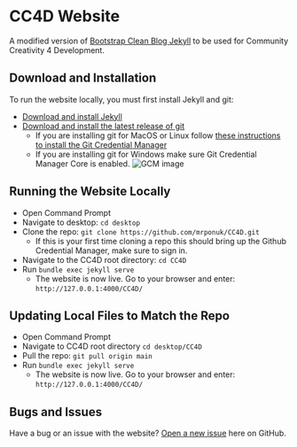# CC4D Website

A modified version of [Bootstrap Clean Blog Jekyll](https://github.com/StartBootstrap/startbootstrap-clean-blog-jekyll) to be used for Community Creativity 4 Development.

## Download and Installation

To run the website locally, you must first install Jekyll and git:
- [Download and install Jekyll](https://jekyllrb.com/docs/installation/)
- [Download and install the latest release of git](https://git-scm.com/downloads)
    - If you are installing git for MacOS or Linux follow [these instructions to install the Git Credential Manager](https://github.com/git-ecosystem/git-credential-manager/blob/release/docs/install.md)
    - If you are installing git for Windows make sure Git Credential Manager Core is enabled.
    ![GCM image](https://user-images.githubusercontent.com/5658207/140082529-1ac133c1-0922-4a24-af03-067e27b3988b.png)

## Running the Website Locally 

- Open Command Prompt
- Navigate to desktop: `cd desktop`
- Clone the repo: `git clone https://github.com/mrponuk/CC4D.git`
    - If this is your first time cloning a repo this should bring up the Github Credential Manager, make sure to sign in.
- Navigate to the CC4D root directory: `cd CC4D`
- Run `bundle exec jekyll serve`
    - The website is now live. Go to your browser and enter: `http://127.0.0.1:4000/CC4D/`

## Updating Local Files to Match the Repo

- Open Command Prompt
- Navigate to CC4D root directory `cd desktop/CC4D`
- Pull the repo: `git pull origin main`
- Run `bundle exec jekyll serve`
    - The website is now live. Go to your browser and enter: `http://127.0.0.1:4000/CC4D/`

## Bugs and Issues

Have a bug or an issue with the website? [Open a new issue](https://github.com/mrponuk/CC4D/issues) here on GitHub.
